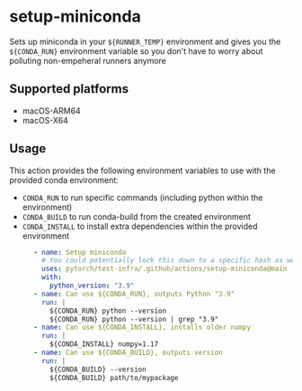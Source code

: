 # setup-miniconda

Sets up miniconda in your `${RUNNER_TEMP}` environment and gives you the `${CONDA_RUN}` environment variable so you don't have to worry about polluting non-empeheral runners anymore

## Supported platforms

- macOS-ARM64
- macOS-X64

## Usage

This action provides the following environment variables to use with the provided conda environment:

* `CONDA_RUN` to run specific commands (including python within the environment)
* `CONDA_BUILD` to run conda-build from the created environment
* `CONDA_INSTALL` to install extra dependencies within the provided environment

```yaml
      - name: Setup miniconda
        # You could potentially lock this down to a specific hash as well
        uses: pytorch/test-infra/.github/actions/setup-miniconda@main
        with:
          python_version: "3.9"
      - name: Can use ${CONDA_RUN}, outputs Python "3.9"
        run: |
          ${CONDA_RUN} python --version
          ${CONDA_RUN} python --version | grep "3.9"
      - name: Can use ${CONDA_INSTALL}, installs older numpy
        run: |
          ${CONDA_INSTALL} numpy=1.17
      - name: Can use ${CONDA_BUILD}, outputs version
        run: |
          ${CONDA_BUILD} --version
          ${CONDA_BUILD} path/to/mypackage
```

